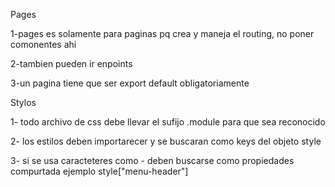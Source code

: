 Pages

1-pages es solamente para paginas pq crea 
y maneja el routing, no poner comonentes ahi

2-tambien pueden ir enpoints

3-un pagina tiene que ser export default obligatoriamente

Stylos

1- todo archivo de css debe llevar el sufijo .module
para que sea reconocido

2- los estilos deben importarecer y se buscaran como
keys del objeto style

3- si se usa caracteteres como - deben buscarse como
propiedades compurtada ejemplo style["menu-header"]